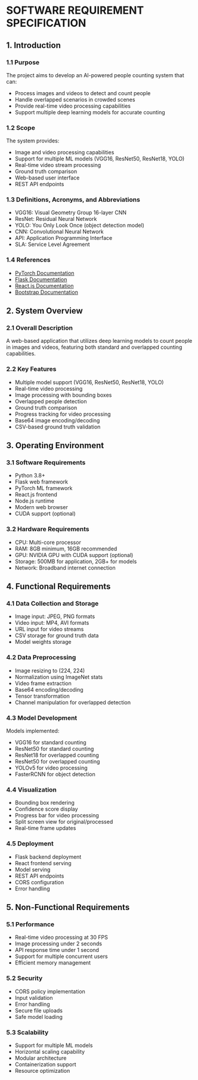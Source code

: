 # SOFTWARE REQUIREMENT SPECIFICATION
## 1. Introduction

### 1.1 Purpose
The project aims to develop an AI-powered people counting system that can:
- Process images and videos to detect and count people
- Handle overlapped scenarios in crowded scenes
- Provide real-time video processing capabilities
- Support multiple deep learning models for accurate counting

### 1.2 Scope
The system provides:
- Image and video processing capabilities
- Support for multiple ML models (VGG16, ResNet50, ResNet18, YOLO)
- Real-time video stream processing
- Ground truth comparison
- Web-based user interface
- REST API endpoints

### 1.3 Definitions, Acronyms, and Abbreviations
- VGG16: Visual Geometry Group 16-layer CNN
- ResNet: Residual Neural Network
- YOLO: You Only Look Once (object detection model)
- CNN: Convolutional Neural Network
- API: Application Programming Interface
- SLA: Service Level Agreement

### 1.4 References
- [PyTorch Documentation](https://pytorch.org/docs/stable/index.html)
- [Flask Documentation](https://flask.palletsprojects.com/en/stable/)
- [React.js Documentation](https://legacy.reactjs.org/docs/getting-started.html)
- [Bootstrap Documentation](https://getbootstrap.com/docs/5.3/getting-started/introduction/)

## 2. System Overview

### 2.1 Overall Description
A web-based application that utilizes deep learning models to count people in images and videos, featuring both standard and overlapped counting capabilities.

### 2.2 Key Features
- Multiple model support (VGG16, ResNet50, ResNet18, YOLO)
- Real-time video processing
- Image processing with bounding boxes
- Overlapped people detection
- Ground truth comparison
- Progress tracking for video processing
- Base64 image encoding/decoding
- CSV-based ground truth validation

## 3. Operating Environment

### 3.1 Software Requirements
- Python 3.8+
- Flask web framework
- PyTorch ML framework
- React.js frontend
- Node.js runtime
- Modern web browser
- CUDA support (optional)

### 3.2 Hardware Requirements
- CPU: Multi-core processor
- RAM: 8GB minimum, 16GB recommended
- GPU: NVIDIA GPU with CUDA support (optional)
- Storage: 500MB for application, 2GB+ for models
- Network: Broadband internet connection

## 4. Functional Requirements

### 4.1 Data Collection and Storage
- Image input: JPEG, PNG formats
- Video input: MP4, AVI formats
- URL input for video streams
- CSV storage for ground truth data
- Model weights storage

### 4.2 Data Preprocessing
- Image resizing to (224, 224)
- Normalization using ImageNet stats
- Video frame extraction
- Base64 encoding/decoding
- Tensor transformation
- Channel manipulation for overlapped detection

### 4.3 Model Development
Models implemented:
- VGG16 for standard counting
- ResNet50 for standard counting
- ResNet18 for overlapped counting
- ResNet50 for overlapped counting
- YOLOv5 for video processing
- FasterRCNN for object detection

### 4.4 Visualization
- Bounding box rendering
- Confidence score display
- Progress bar for video processing
- Split screen view for original/processed
- Real-time frame updates

### 4.5 Deployment
- Flask backend deployment
- React frontend serving
- Model serving
- REST API endpoints
- CORS configuration
- Error handling

## 5. Non-Functional Requirements

### 5.1 Performance
- Real-time video processing at 30 FPS
- Image processing under 2 seconds
- API response time under 1 second
- Support for multiple concurrent users
- Efficient memory management

### 5.2 Security
- CORS policy implementation
- Input validation
- Error handling
- Secure file uploads
- Safe model loading

### 5.3 Scalability
- Support for multiple ML models
- Horizontal scaling capability
- Modular architecture
- Containerization support
- Resource optimization